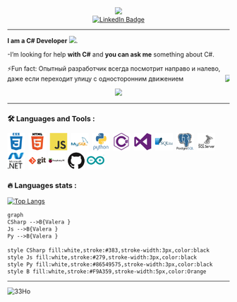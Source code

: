 <div id="header" align="center">
  <img src="https://media.giphy.com/media/HwBlFQZFcAoUcPHZdX/giphy.gif" width="150" />
</div>
<a href="потом добавлю, ъ">
<div id="badges" align="center">
  <img src="https://img.shields.io/badge/LinkedIn-blue?style=for-the-badge&logo=linkedin&logoColor=white" alt="LinkedIn Badge"/>
</div>
</a>

---
**I am a C# Developer** <img src="https://media.giphy.com/media/7j2hfyeVcDtf2/giphy.gif" width="30">.

-I’m looking for help **with C#** and **you can ask me** something about C#.
  
⚡Fun fact: Опытный разработчик всегда посмотрит направо и налево, даже если переходит улицу с односторонним движением 
<img align='right' src='![33Ho](https://github.com/ValeraBro/ValeraBro/assets/138037567/d8db22c9-ace7-4ba4-9797-5326e9a1f5dc)
' width='10"'>

<p align="center">
  <a href="https://github.com/DenverCoder1/readme-typing-svg"><img src="https://readme-typing-svg.herokuapp.com/?lines=CSharp%20Web%20Developer;In%20search%20of%20the%20new&font=Fira%20Code&center=true&width=440&height=45&color=7ef75c&vCenter=true&size=22"></a>
</p> 

---

### :hammer_and_wrench: Languages and Tools :
<div>
  <img src="https://github.com/devicons/devicon/blob/master/icons/css3/css3-plain-wordmark.svg"  title="CSS3" alt="CSS" width="40" height="40"/>&nbsp;
  <img src="https://github.com/devicons/devicon/blob/master/icons/html5/html5-original-wordmark.svg" title="HTML5" alt="HTML" width="40" height="40"/>&nbsp;
  <img src="https://github.com/devicons/devicon/blob/master/icons/javascript/javascript-original.svg" title="JavaScript" alt="JavaScript" width="40" height="40"/>&nbsp;
  <img src="https://github.com/devicons/devicon/blob/master/icons/mysql/mysql-original-wordmark.svg" title="MySQL"  alt="MySQL" width="40" height="40"/>&nbsp;
  <img src="https://github.com/devicons/devicon/blob/master/icons/python/python-original-wordmark.svg" title="Python"  alt="Python" width="40" height="40"/>&nbsp;
  <img src="https://github.com/devicons/devicon/blob/master/icons/csharp/csharp-line.svg" title="CSharp"  alt="CSharp" width="40" height="40"/>&nbsp;
  <img src="https://github.com/devicons/devicon/blob/master/icons/visualstudio/visualstudio-plain.svg" title="VisualStidio"  alt="VisualStudio" width="40" height="40"/>&nbsp;
  <img src="https://github.com/devicons/devicon/blob/master/icons/sqlite/sqlite-original-wordmark.svg" title="SqlLite"  alt="SQlLite" width="40" height="40"/>&nbsp;
  <img src="https://github.com/devicons/devicon/blob/master/icons/postgresql/postgresql-original-wordmark.svg" title="PostgreSQL"  alt="PSQL" width="40" height="40"/>&nbsp;
  <img src="https://github.com/devicons/devicon/blob/master/icons/microsoftsqlserver/microsoftsqlserver-plain-wordmark.svg" title="microsoftsqlserver"  alt="microsoftsqlserver" width="40" height="40"/>&nbsp;
  <img src="https://github.com/devicons/devicon/blob/master/icons/dot-net/dot-net-original-wordmark.svg" title="DonNET"   width="40" height="40"/>&nbsp;
    <img src="https://github.com/devicons/devicon/blob/master/icons/git/git-original-wordmark.svg" title="Git" **alt="Git" width="40" height="40"/>
      <img src="https://github.com/devicons/devicon/blob/master/icons/raspberrypi/raspberrypi-original-wordmark.svg" title="raspberryPi" **alt="RPI" width="40" height="40"/>
    <img src="https://github.com/devicons/devicon/blob/master/icons/github/github-original.svg" title="github" **alt="github" width="40" height="40"/>
      <img src="https://github.com/devicons/devicon/blob/master/icons/arduino/arduino-original.svg" title="arduino" **alt="arduino-original" width="40" height="40"/>
</div>

### :fire: Languages stats :

[![Top Langs](https://github-readme-stats.vercel.app/api/top-langs/?username=ValeraBro&exclude_repo=MyTeam-Holiday/server-side&layout=donut&langs_count=10&theme=merco)](https://github.com/anuraghazra/github-readme-stats)


```mermaid
graph  
CSharp -->B{Valera } 
Js -->B{Valera }
Py -->B{Valera }

style CSharp fill:white,stroke:#383,stroke-width:3px,color:black
style Js fill:white,stroke:#279,stroke-width:3px,color:black
style Py fill:white,stroke:#86549575,stroke-width:3px,color:black
style B fill:white,stroke:#F9A359,stroke-width:5px,color:Orange

```

---

![33Ho](https://github.com/ValeraBro/ValeraBro/assets/138037567/d8db22c9-ace7-4ba4-9797-5326e9a1f5dc)


